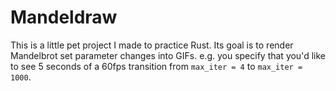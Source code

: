 # Mandeldraw
This is a little pet project I made to practice Rust. Its goal is to render
Mandelbrot set parameter changes into GIFs. e.g. you specify that you'd like to
see 5 seconds of a 60fps transition from `max_iter = 4` to `max_iter = 1000`.
